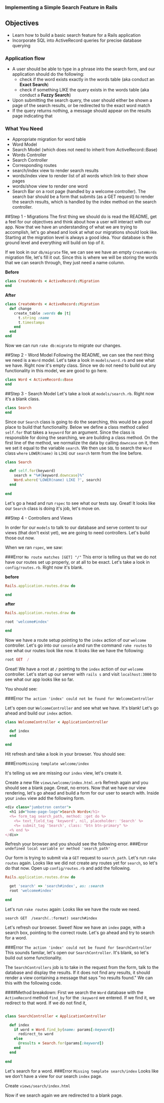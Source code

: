 ### Implementing a Simple Search Feature in Rails

## Objectives

* Learn how to build a basic search feature for a Rails application
* Incorporate SQL into ActiveRecord queries for precise database querying


### Application flow

* A user should be able to type in a phrase into the search form, and our application should do the following:
  * check if the word exists exactly in the words table (aka conduct an **Exact Search**)
  * check if something LIKE the query exists in the words table (aka conduct a **Fuzzy Search**)
* Upon submitting the search query, the user should either be shown a page of the search results, or be redirected to the exact word match
* If the query returns nothing, a message should appear on the results page indicating that

### What You Need

* Appropriate migration for word table
* Word Model
* Search Model (which does not need to inherit from ActiveRecord::Base)
* Words Controller
* Search Controller
* Corresponding routes
* search/index view to render search results
* words/index view to render list of all words which link to their show pages
* words/show view to render one word
* Search Bar on a root page (handled by a welcome controller). The search bar should be a form that submits (as a GET request) to render the search results, which is handled by the index method on the search controller.

##Step 1 - Migrations
The first thing we should do is read the README, get a feel for our objectives and think about how a user will interact with our app. Now that we have an understanding of what we are trying to accomplish, let's go ahead and look at what our migrations should look like. Starting at the migration level is always a good idea. Your database is the ground level and everything will build on top of it.

If we look in our `db/migrate` file, we can see we have an empty `CreateWords` migration file, let's fill it out. Since this is where we will be storing the words that we can search through, they just need a name column.

**Before**

```ruby
class CreateWords < ActiveRecord::Migration
end
```

**After**

```ruby
class CreateWords < ActiveRecord::Migration
  def change
    create_table :words do |t|
      t.string :name
      t.timestamps
    end
  end
end

```
Now we can run `rake db:migrate` to migrate our changes.

##Step 2 - Word Model
Following the README, we can see the next thing we need is a `Word` model.  Let's take a look in `models/word.rb` and see what we have. Right now it's empty class. Since we do not need to build out any functionality in this model, we are good to go here.

```ruby
class Word < ActiveRecord::Base
end
```

##Step 3 - Search Model
Let's take a look at `models/search.rb`. Right now it's a blank class.

```ruby
class Search
end
```
Since our `Search` class is going to do the searching, this would be a good place to build that functionality.
Below we define a class method called `self.for` that takes a `keyword` for an argument. Since the class is responsible for doing the searching, we are building a class method. On the first line of the method, we normalize the data by calling `downcase` on it, then we set it equal to the variable `search`. We then use `SQL` to search the `Word` class `where` `LOWER(name)` is `LIKE` our `search` term from the line  before.

```ruby
class Search

  def self.for(keyword)
    search = "%#{keyword.downcase}%"
    Word.where('LOWER(name) LIKE ?', search)
  end
  
end
```
Let's go a head and run `rspec` to see what our tests say. Great! It looks like our `Search` class is doing it's job, let's move on.

##Step 4 - Controllers and Views

In order for our `models` to talk to our database and serve content to our views (that don't exist yet), we are going to need controllers. Let's build those out now.

When we ran `rspec`, we saw:

###Error `No route matches [GET] "/"`
This error is telling us that we do not have our routes set up properly, or at all to be exact. Let's take a look in `config/routes.rb`. Right now it's blank. 

**before**

```ruby
Rails.application.routes.draw do

end
```

**after**

```ruby
Rails.application.routes.draw do

root 'welcome#index'

end
```

Now we have a route setup pointing to the `index` action of our `welcome` controller. Let's go into our `console` and run the command `rake routes` to see what our routes look like now. It looks like we have the following:

```ruby
root GET  /
```

Great! We have a root at `/` pointing to the `index` action of our `welcome` controller. Let's start up our server with `rails s` and visit `localhost:3000` to see what our app looks like so far. 

You should see:

###Error `The action 'index' could not be found for WelcomeController`


Let's open our `WelcomeController` and see what we have. It's blank! Let's go ahead and build our `index` action.

```ruby
class WelcomeController < ApplicationController

  def index
  end
  
end
```
Hit refresh and take a look in your browser. You should see:

###Error`Missing template welcome/index`  

It's telling us we are missing our `index` view, let's create it.

Create a new file `views/welcome/index.html.erb` Refresh again and you should see a blank page. Great, no errors. Now that we have our view rendering, let's go ahead and build a form for our user to search with. Inside your `index` view add the following form.

```ruby
<div class="jumbotron center">
  <h1 id="home-page-logo">Search Words</h1>
  <%= form_tag search_path, method: :get do %>
    <%= text_field_tag 'keyword', nil, placeholder: 'Search' %>
    <%= submit_tag 'Search', class: "btn btn-primary" %>
  <% end %>
</div>
```

Refresh your browser and you should see the following error.
###Error `undefined local variable or method 'search_path'`

Our form is trying to submit via a `GET` request to `search_path`. Let's run `rake routes` again. Looks like we did not create any routes yet for `search`, so let's do that now. Open up `config/routes.rb` and add the following.

```ruby
Rails.application.routes.draw do

  get 'search' => 'search#index', as: :search
  root 'welcome#index'
  
end

```
Let's run `rake routes` again:
Looks like we have the route we need. 

`search GET  /search(.:format) search#index`

Let's refresh our browser. Sweet! Now we have an `index` page, with a search box, pointing to the correct route. Let's go ahead and try to search for a word.

###Error `The action 'index' could not be found for SearchController`
This sounds familar, let's open our `SearchController`. It's blank, so let's build out some functionality. 

The `SearchControllers` job is to take in the request from the form, talk to the database and display the results. If it does not find any results, it should render a view containing a message that says "no results found." We can this with the following code.

####Method breakdown: 
First we search the `Word` database with the `ActiveRecord` method `find_by` for the `:keyword` we entered. If we find it, we redirect to that word. If we do not find it, 

```ruby

class SearchController < ApplicationController

  def index
    if word = Word.find_by(name: params[:keyword])
      redirect_to word
    else
      @results = Search.for(params[:keyword])
    end
  end
  
end
```

Let's search for a word.
###Error `Missing template search/index`
Looks like we don't have a view for our search `index` page. 

Create `views/search/index.html`

Now if we search again we are redirected to a blank page. 